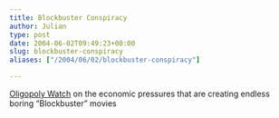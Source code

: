 ```yaml
---
title: Blockbuster Conspiracy
author: Julian
type: post
date: 2004-06-02T09:49:23+00:00
slug: blockbuster-conspiracy 
aliases: ["/2004/06/02/blockbuster-conspiracy"]

---
```

[Oligopoly Watch][1] on the economic pressures that are creating endless boring &#8220;Blockbuster&#8221; movies

 [1]: https://www.oligopolywatch.com/2004/05/29.html#a365